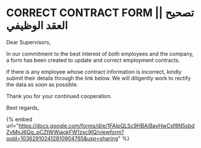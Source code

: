 # CORRECT CONTRACT FORM || تصحيح العقد الوظيفي

Dear Supervisors,

In our commitment to the best interest of both employees and the company, a form has been created to update and correct employment contracts.

If there is any employee whose contract information is incorrect, kindly submit their details through the link below. We will diligently work to rectify the data as soon as possible.

Thank you for your continued cooperation.

Best regards,

{% embed url="https://docs.google.com/forms/d/e/1FAIpQLSc9HBAiBayHwCsf8N5sbdZvMnJ6Qg_pCZtWWiaokFW1zsc9IQ/viewform?ouid=103629102412810904765&usp=sharing" %}
